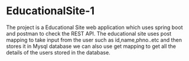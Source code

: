 # EducationalSite-1

The project is a Educational Site web application which uses spring boot and postman to check the REST API.
The educational site uses post mapping to take input from the user such as id,name,phno..etc and then stores it in Mysql database 
we can also use get mapping to get all the details of the users stored in the database.
